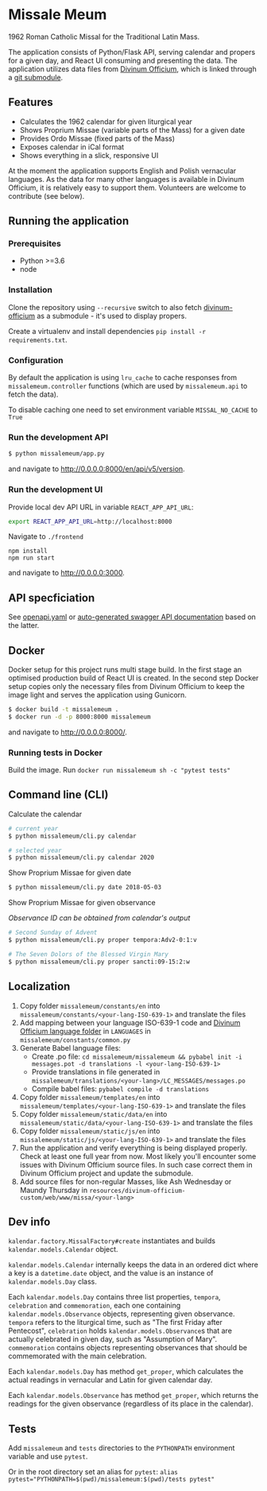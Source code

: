 # Missale Meum

1962 Roman Catholic Missal for the Traditional Latin Mass.

The application consists of Python/Flask API, serving calendar and propers for a given day, and React UI consuming 
and presenting the data. The application utilizes data files from
 [Divinum Officium](https://github.com/DivinumOfficium/divinum-officium), which is linked through a
 [git submodule](./resources).

## Features 

* Calculates the 1962 calendar for given liturgical year
* Shows Proprium Missae (variable parts of the Mass) for a given date
* Provides Ordo Missae (fixed parts of the Mass)
* Exposes calendar in iCal format
* Shows everything in a slick, responsive UI

At the moment the application supports English and Polish vernacular languages. As the data for many other languages
is available in Divinum Officium, it is relatively easy to support them. Volunteers are welcome to contribute (see below). 

## Running the application

### Prerequisites

* Python >=3.6
* node

### Installation

Clone the repository using `--recursive` switch to also fetch [divinum-officium](https://github.com/DivinumOfficium/divinum-officium)
as a submodule - it's used to display propers.

Create a virtualenv and install dependencies `pip install -r requirements.txt`.

### Configuration

By default the application is using `lru_cache` to cache responses from `missalemeum.controller` functions (which are
used by `missalemeum.api` to fetch the data).

To disable caching one need to set environment variable `MISSAL_NO_CACHE` to `True`

### Run the development API

```bash
$ python missalemeum/app.py
```

and navigate to http://0.0.0.0:8000/en/api/v5/version.

### Run the development UI

Provide local dev API URL in variable `REACT_APP_API_URL`:

```bash
export REACT_APP_API_URL=http://localhost:8000
```

Navigate to `./frontend`

```
npm install
npm run start
```

and navigate to http://0.0.0.0:3000.

## API specficiation

See [openapi.yaml](openapi.yaml) or [auto-generated swagger API documentation](https://editor.swagger.io/?url=https://raw.githubusercontent.com/mmolenda/missalemeum/master/openapi.yaml) based on the latter.     

## Docker

Docker setup for this project runs multi stage build. In the first stage an optimised production build of React UI is created. 
In the second step Docker setup copies only the necessary files from Divinum Officium to keep the image light and serves the application using Gunicorn.

```bash
$ docker build -t missalemeum .
$ docker run -d -p 8000:8000 missalemeum
```

and navigate to http://0.0.0.0:8000/.

### Running tests in Docker

Build the image.
Run `docker run missalemeum sh -c "pytest tests"`

## Command line (CLI)

Calculate the calendar
```bash
# current year
$ python missalemeum/cli.py calendar

# selected year
$ python missalemeum/cli.py calendar 2020
```

Show Proprium Missae for given date
```bash
$ python missalemeum/cli.py date 2018-05-03
```

Show Proprium Missae for given observance

*Observance ID can be obtained from calendar's output*
```bash
# Second Sunday of Advent
$ python missalemeum/cli.py proper tempora:Adv2-0:1:v

# The Seven Dolors of the Blessed Virgin Mary
$ python missalemeum/cli.py proper sancti:09-15:2:w
```

## Localization

1. Copy folder `missalemeum/constants/en` into `missalemeum/constants/<your-lang-ISO-639-1>` and translate the files
2. Add mapping between your language ISO-639-1 code and [Divinum Officium language folder](https://github.com/DivinumOfficium/divinum-officium/tree/master/web/www/missa) in `LANGUAGES` in `missalemeum/constants/common.py`
3. Generate Babel language files:
    - Create .po file: `cd missalemeum/missalemeum && pybabel init -i messages.pot -d translations -l <your-lang-ISO-639-1>`
    - Provide translations in file generated in `missalemeum/translations/<your-lang>/LC_MESSAGES/messages.po`
    - Compile babel files: `pybabel compile -d translations`
4. Copy folder `missalemeum/templates/en` into `missalemeum/templates/<your-lang-ISO-639-1>` and translate the files
5. Copy folder `missalemeum/static/data/en` into `missalemeum/static/data/<your-lang-ISO-639-1>` and translate the files
6. Copy folder `missalemeum/static/js/en` into `missalemeum/static/js/<your-lang-ISO-639-1>` and translate the files
7. Run the application and verify everything is being displayed properly. Check at least one full year from now. Most likely you'll encounter some issues with Divinum Officium source files. In such case correct them in Divinum Officium project and update the submodule. 
8. Add source files for non-regular Masses, like Ash Wednesday or Maundy Thursday in `resources/divinum-officium-custom/web/www/missa/<your-lang>`


## Dev info

`kalendar.factory.MissalFactory#create` instantiates and builds `kalendar.models.Calendar` object.

`kalendar.models.Calendar` internally keeps the data in an ordered dict where a key is a `datetime.date` object, and the
value is an instance of `kalendar.models.Day` class.

Each `kalendar.models.Day` contains three list properties, `tempora`, `celebration` and `commemoration`, each one 
containing `kalendar.models.Observance` objects, representing given observance. `tempora` refers to the liturgical
time, such as "The first Friday after Pentecost", `celebration` holds `kalendar.models.Observance`s that are actually
celebrated in given day, such as "Assumption of Mary". `commemoration` contains objects representing observances
that should be commemorated with the main celebration.  

Each `kalendar.models.Day` has method `get_proper`, which calculates the actual readings in vernacular and Latin for given
calendar day. 

Each `kalendar.models.Observance` has method `get_proper`, which returns the readings for the given observance (regardless
of its place in the calendar).

## Tests

Add `missalemeum` and `tests` directories to the `PYTHONPATH` environment variable and use `pytest`.

Or in the root directory set an alias for `pytest`: `alias pytest="PYTHONPATH=$(pwd)/missalemeum:$(pwd)/tests pytest"`
